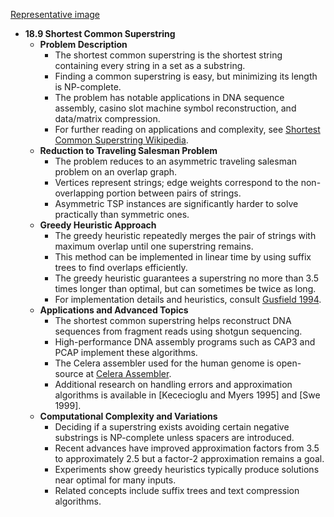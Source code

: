 [Representative image](ADM-ch18-strings-shortest-common-superstring.best.png)

- **18.9 Shortest Common Superstring**
  - **Problem Description**
    - The shortest common superstring is the shortest string containing every string in a set as a substring.  
    - Finding a common superstring is easy, but minimizing its length is NP-complete.  
    - The problem has notable applications in DNA sequence assembly, casino slot machine symbol reconstruction, and data/matrix compression.  
    - For further reading on applications and complexity, see [Shortest Common Superstring Wikipedia](https://en.wikipedia.org/wiki/Shortest_common_superstring_problem).  
  - **Reduction to Traveling Salesman Problem**
    - The problem reduces to an asymmetric traveling salesman problem on an overlap graph.  
    - Vertices represent strings; edge weights correspond to the non-overlapping portion between pairs of strings.  
    - Asymmetric TSP instances are significantly harder to solve practically than symmetric ones.  
  - **Greedy Heuristic Approach**
    - The greedy heuristic repeatedly merges the pair of strings with maximum overlap until one superstring remains.  
    - This method can be implemented in linear time by using suffix trees to find overlaps efficiently.  
    - The greedy heuristic guarantees a superstring no more than 3.5 times longer than optimal, but can sometimes be twice as long.  
    - For implementation details and heuristics, consult [Gusfield 1994](https://doi.org/10.1017/CBO9780511574336).  
  - **Applications and Advanced Topics**
    - The shortest common superstring helps reconstruct DNA sequences from fragment reads using shotgun sequencing.  
    - High-performance DNA assembly programs such as CAP3 and PCAP implement these algorithms.  
    - The Celera assembler used for the human genome is open-source at [Celera Assembler](http://sourceforge.net/projects/wgs-assembler/).  
    - Additional research on handling errors and approximation algorithms is available in [Kececioglu and Myers 1995] and [Swe 1999].  
  - **Computational Complexity and Variations**
    - Deciding if a superstring exists avoiding certain negative substrings is NP-complete unless spacers are introduced.  
    - Recent advances have improved approximation factors from 3.5 to approximately 2.5 but a factor-2 approximation remains a goal.  
    - Experiments show greedy heuristics typically produce solutions near optimal for many inputs.  
    - Related concepts include suffix trees and text compression algorithms.
